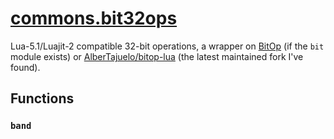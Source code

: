 <!-- markdownlint-disable MD001 MD013 MD034 MD033 MD051 -->

# [commons.bit32ops](https://github.com/linrongbin16/commons.nvim/blob/main/lua/commons/bit32ops.lua)

Lua-5.1/Luajit-2 compatible 32-bit operations, a wrapper on [BitOp](https://bitop.luajit.org/index.html) (if the `bit` module exists) or [AlberTajuelo/bitop-lua](https://github.com/AlberTajuelo/bitop-lua) (the latest maintained fork I've found).

## Functions

### `band`

